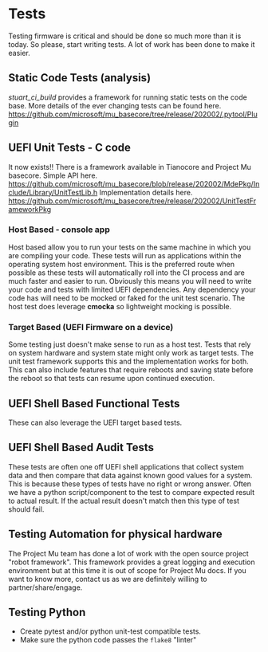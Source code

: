 # Tests

Testing firmware is critical and should be done so much more than it is today. So please, start writing tests. A lot
of work has been done to make it easier.

## Static Code Tests (analysis)

*stuart_ci_build* provides a framework for running static tests on the code base.  More details of the ever changing
tests can be found here. <https://github.com/microsoft/mu_basecore/tree/release/202002/.pytool/Plugin>

## UEFI Unit Tests - C code

It now exists!! There is a framework available in Tianocore and Project Mu basecore.
Simple API here. <https://github.com/microsoft/mu_basecore/blob/release/202002/MdePkg/Include/Library/UnitTestLib.h>
Implementation details here. <https://github.com/microsoft/mu_basecore/tree/release/202002/UnitTestFrameworkPkg>

### Host Based - console app

Host based allow you to run your tests on the same machine in which you are compiling your code.  These tests will run
as applications within the operating system host environment.  This is the preferred route when possible as these
tests will automatically roll into the CI process and are much faster and easier to run.  Obviously this means you
will need to write your code and tests with limited UEFI dependencies.  Any dependency your code has will need to be
mocked or faked for the unit test scenario.  The host test does leverage **cmocka** so lightweight mocking is possible.

### Target Based (UEFI Firmware on a device)

Some testing just doesn't make sense to run as a host test.  Tests that rely on system hardware and system state might
only work as target tests.  The unit test framework supports this and the implementation works for both.  This can
also include features that require reboots and saving state before the reboot so that tests can resume upon
continued execution.

## UEFI Shell Based Functional Tests

These can also leverage the UEFI target based tests.

## UEFI Shell Based Audit Tests

These tests are often one off UEFI shell applications that collect system data and then compare that data against known
good values for a system.  This is because these types of tests have no right or wrong answer.  Often we have a python
script/component to the test to compare expected result to actual result.  If the actual result doesn't match then this
type of test should fail.

## Testing Automation for physical hardware

The Project Mu team has done a lot of work with the open source project "robot framework".  This framework provides a
great logging and execution environment but at this time it is out of scope for Project Mu docs.  If you want to know
more, contact us as we are definitely willing to partner/share/engage.

## Testing Python

* Create pytest and/or python unit-test compatible tests.
* Make sure the python code passes the `flake8` "linter"
